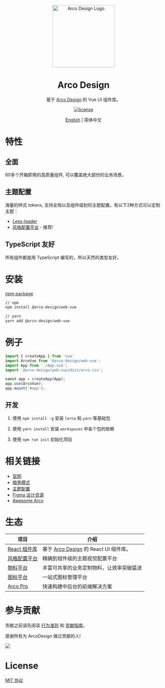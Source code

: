 <div align="center">
  <a href="https://arco.design" target="_blank">
    <img alt="Arco Design Logo" width="200" src="https://avatars.githubusercontent.com/u/64576149?s=200&v=4"/>
  </a>
</div>

<div align="center">
  <h1>Arco Design</h1>
</div>

<div align="center">

基于 [Arco Design](https://arco.design/) 的 Vue UI 组件库。

[![license](https://img.shields.io/badge/license-MIT-blue.svg)](https://github.com/arco-design/arco-design-vue/blob/main/LICENSE)

</div>

<div align="center">

[English](./README.md) | 简体中文

</div>

# 特性

## 全面

60多个开箱即用的高质量组件, 可以覆盖绝大部份的业务场景。

## 主题配置

海量的样式 tokens, 支持全局以及组件级别的主题配置。有以下2种方式可以定制主题：

* [Less-loader](https://arco.design/vue/docs/theme)
* [风格配置平台](https://arco.design/themes) - 推荐!

## TypeScript 友好

所有组件都是用 TypeScript 编写的，所以天然的类型友好。

# 安装

[npm package](https://www.npmjs.com/package/@arco-design/web-vue)

```bash
// npm
npm install @arco-design/web-vue

// yarn
yarn add @arco-design/web-vue
```

# 例子

```typescript
import { createApp } from 'vue'
import ArcoVue from '@arco-design/web-vue';
import App from './App.vue';
import '@arco-design/web-vue/dist/arco.css';

const app = createApp(App);
app.use(ArcoVue);
app.mount('#app');
```

## 开发

1. 使用 `npm install -g` 安装 `lerna` 和 `yarn` 等基础包

2. 使用 `yarn install` 安装 `workspaces` 中各个包的依赖

3. 使用 `npm run init` 初始化项目


# 相关链接

* [官网](https://arco.design/)
* [暗黑模式](https://arco.design/vue/docs/dark)
* [主题配置](https://arco.design/vue/docs/theme)
* [Figma 设计资源](https://www.figma.com/file/FVu1DydEeXvJqXrkOb90Oi/ArcoDesign%E7%BB%84%E4%BB%B6%E8%AE%BE%E8%AE%A1_2.0?node-id=5472%3A308)
* [Awesome Arco](https://github.com/arco-design/awesome-arco)

# 生态

| 项目               | 介绍                                             |
| --------------------- | ------------------------------------------------------- |
| [React 组件库] | 基于 [Arco Design](https://arco.design/) 的 React UI 组件库。 |
| [风格配置平台] | 精确到组件级的主题视觉配置平台 |
| [物料平台] | 丰富可共享的业务定制物料，让效率突破猛进 |
| [图标平台] | 一站式图标管理平台 |
| [Arco Pro] | 快速构建中后台的前端解决方案 |

[React 组件库]: https://arco.design/react/docs/start
[风格配置平台]: https://arco.design/themes
[物料平台]: https://arco.design/material
[图标平台]: https://arco.design/iconbox
[Arco Pro]: https://arco.design/pro/

# 参与贡献

贡献之前请先阅读 [行为准则](./CODE_OF_CONDUCT.md) 和 [贡献指南](./CONTRIBUTING.zh-CN.md)。

感谢所有为 ArcoDesign 做过贡献的人!

<a href="https://github.com/arco-design/arco-design-vue/graphs/contributors"><img src="https://contrib.rocks/image?repo=arco-design/arco-design-vue" /></a>

# License

[MIT 协议](./LICENSE)
